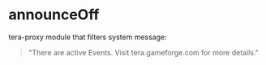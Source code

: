 # announceOff
tera-proxy module that filters system message:
>"There are active Events. Visit tera.gameforge.com for more details."
